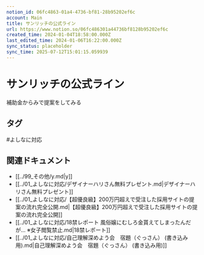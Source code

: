 ```yaml
---
notion_id: 06fc4863-01a4-4736-bf81-28b95202ef6c
account: Main
title: サンリッチの公式ライン
url: https://www.notion.so/06fc486301a44736bf8128b95202ef6c
created_time: 2024-01-04T18:58:00.000Z
last_edited_time: 2024-01-06T16:22:00.000Z
sync_status: placeholder
sync_time: 2025-07-12T15:01:15.059939
---
```

# サンリッチの公式ライン


補助金からみで提案をしてみる

## タグ

#よしなに対応 

## 関連ドキュメント

- [[../99_その他/y.md|y]]
- [[../01_よしなに対応/デザイナーハリさん無料プレゼント.md|デザイナーハリさん無料プレゼント]]
- [[../01_よしなに対応/【超優良級】200万円超えで受注した採用サイトの提案の流れ完全公開.md|【超優良級】200万円超えで受注した採用サイトの提案の流れ完全公開]]
- [[../01_よしなに対応/18禁レポート
風俗嬢にむしろ金貰えてしまったんだが…
※女子閲覧禁止.md|18禁レポート]]
- [[../01_よしなに対応/自己理解深めよう会　宿題（ぐっさん） (書き込み用).md|自己理解深めよう会　宿題（ぐっさん） (書き込み用)]]
